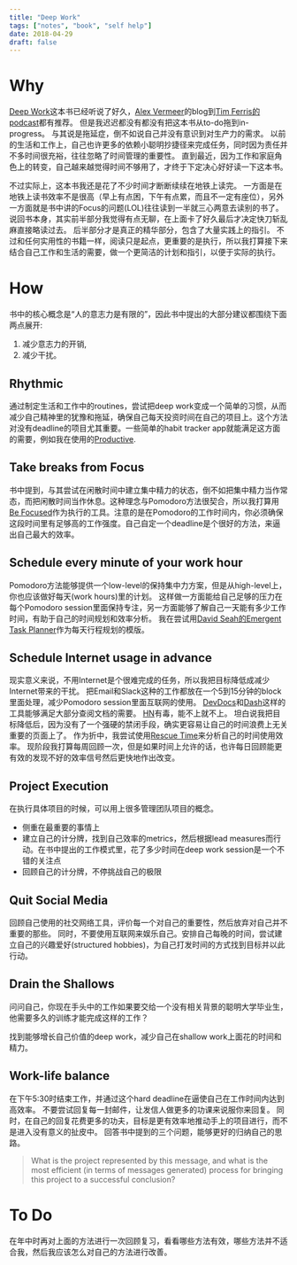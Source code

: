 ```yaml
---
title: "Deep Work"
tags: ["notes", "book", "self help"]
date: 2018-04-29
draft: false
---
```


# Why

[Deep Work](https://www.goodreads.com/book/show/25744928-deep-work)这本书已经听说了好久，[Alex Vermeer](https://alexvermeer.com/life-hacking/)的blog到[Tim Ferris的podcast](https://tim.blog/2018/02/28/how-to-secure-financial-freedom-maximize-productivity-and-protect-your-health/)都有推荐。
但是我迟迟都没有都没有把这本书从to-do拖到in-progress。
与其说是拖延症，倒不如说自己并没有意识到对生产力的需求。
以前的生活和工作上，自己也许更多的依赖小聪明抄捷径来完成任务，同时因为责任并不多时间很充裕，往往忽略了时间管理的重要性。
直到最近，因为工作和家庭角色上的转变，自己越来越觉得时间不够用了，才终于下定决心好好读一下这本书。

不过实际上，这本书我还是花了不少时间才断断续续在地铁上读完。
一方面是在地铁上读书效率不是很高（早上有点困，下午有点累，而且不一定有座位），另外一方面就是书中讲的Focus的问题(LOL)往往读到一半就三心两意去读别的书了。
说回书本身，其实前半部分我觉得有点无聊，在上面卡了好久最后才决定快刀斩乱麻直接略读过去。
后半部分才是真正的精华部分，包含了大量实践上的指引。
不过和任何实用性的书籍一样，阅读只是起点，更重要的是执行，所以我打算接下来结合自己工作和生活的需要，做一个更简洁的计划和指引，以便于实际的执行。

# How

书中的核心概念是“人的意志力是有限的”，因此书中提出的大部分建议都围绕下面两点展开:

1. 减少意志力的开销,
2. 减少干扰。

## Rhythmic

通过制定生活和工作中的routines，尝试把deep work变成一个简单的习惯，从而减少自己精神里的犹豫和拖延，确保自己每天投资时间在自己的项目上。这个方法对没有deadline的项目尤其重要。一些简单的habit tracker app就能满足这方面的需要，例如我在使用的[Productive](https://itunes.apple.com/us/app/productive-habit-tracker/id983826477?mt=8).

## Take breaks from Focus

书中提到，与其尝试在闲散时间中建立集中精力的状态，倒不如把集中精力当作常态，而把闲散时间当作休息。这种理念与Pomodoro方法很契合，所以我打算用[Be Focused](https://itunes.apple.com/ca/app/be-focused-focus-timer/id973130201?mt=8)作为执行的工具。注意的是在Pomodoro的工作时间内，你必须确保这段时间里有足够高的工作强度。自己自定一个deadline是个很好的方法，来逼出自己最大的效率。

## Schedule every minute of your work hour

Pomodoro方法能够提供一个low-level的保持集中力方案，但是从high-level上，你也应该做好每天(work hours)里的计划。
这样做一方面能给自己足够的压力在每个Pomodoro session里面保持专注，另一方面能够了解自己一天能有多少工作时间，有助于自己的时间规划和效率分析。
我在尝试用[David Seah的Emergent Task Planner](https://davidseah.com/node/the-emergent-task-planner/)作为每天行程规划的模版。

## Schedule Internet usage in advance

现实意义来说，不用Internet是个很难完成的任务，所以我把目标降低成减少Internet带来的干扰。
把Email和Slack这种的工作都放在一个5到15分钟的block里面处理，减少Pomodoro session里面互联网的使用。
[DevDocs](http://devdocs.io/)和[Dash](https://kapeli.com/dash)这样的工具能够满足大部分查阅文档的需要。
[HN](https://news.ycombinator.com/)有毒，能不上就不上。
坦白说我把目标降低后，因为没有了一个强硬的禁闭手段，确实更容易让自己的时间浪费上无关重要的页面上了。
作为折中，我尝试使用[Rescue Time](https://www.rescuetime.com/)来分析自己的时间使用效率。
现阶段我打算每周回顾一次，但是如果时间上允许的话，也许每日回顾能更有效的发现不好的效率信号然后更快地作出改变。

## Project Execution

在执行具体项目的时候，可以用上很多管理团队项目的概念。

- 侧重在最重要的事情上
- 建立自己的计分牌，找到自己效率的metrics，然后根据lead measures而行动。在书中提出的工作模式里，花了多少时间在deep work session是一个不错的关注点
- 回顾自己的计分牌，不停挑战自己的极限

## Quit Social Media

回顾自己使用的社交网络工具，评价每一个对自己的重要性，然后放弃对自己并不重要的那些。
同时，不要使用互联网来娱乐自己。安排自己每晚的时间，尝试建立自己的兴趣爱好(structured hobbies)，为自己打发时间的方式找到目标并以此行动。

## Drain the Shallows

问问自己，你现在手头中的工作如果要交给一个没有相关背景的聪明大学毕业生，他需要多久的训练才能完成这样的工作？

找到能够增长自己价值的deep work，减少自己在shallow work上面花的时间和精力。

## Work-life balance

在下午5:30时结束工作，并通过这个hard deadline在逼使自己在工作时间内达到高效率。
不要尝试回复每一封邮件，让发信人做更多的功课来说服你来回复。
同时，在自己的回复花费更多的功夫，目标是更有效率地推动手上的项目进行，而不是进入没有意义的扯皮中。
回答书中提到的三个问题，能够更好的归纳自己的思路。

> What is the project represented by this message, and what is the most efficient (in terms of messages generated) process for bringing this project to a successful conclusion?

# To Do

在年中时再对上面的方法进行一次回顾复习，看看哪些方法有效，哪些方法并不适合我，然后我应该怎么对自己的方法进行改善。
